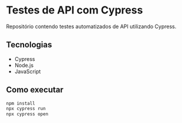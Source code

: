 # Testes de API com Cypress

Repositório contendo testes automatizados de API utilizando Cypress.

## Tecnologias

- Cypress
- Node.js
- JavaScript

## Como executar

```bash
npm install
npx cypress run
npx cypress open
```
